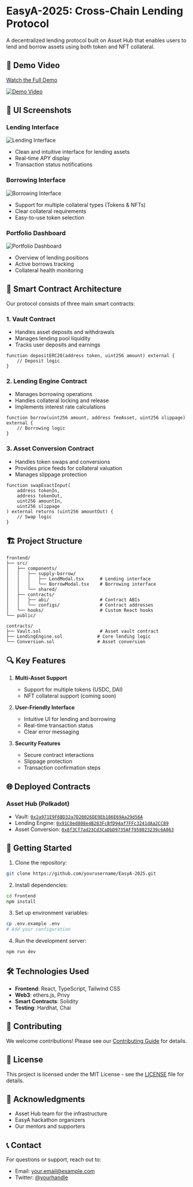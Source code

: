 # EasyA-2025: Cross-Chain Lending Protocol

A decentralized lending protocol built on Asset Hub that enables users to lend and borrow assets using both token and NFT collateral.

## 🎥 Demo Video

[Watch the Full Demo](https://www.youtube.com/watch?v=fxqqwEfpG0I)

[![Demo Video](path-to-thumbnail)](your-demo-video-link)

## 📸 UI Screenshots

### Lending Interface
![Lending Interface](path-to-lending-screenshot)
- Clean and intuitive interface for lending assets
- Real-time APY display
- Transaction status notifications

### Borrowing Interface
![Borrowing Interface](path-to-borrowing-screenshot)
- Support for multiple collateral types (Tokens & NFTs)
- Clear collateral requirements
- Easy-to-use token selection

### Portfolio Dashboard
![Portfolio Dashboard](path-to-dashboard-screenshot)
- Overview of lending positions
- Active borrows tracking
- Collateral health monitoring

## 🔧 Smart Contract Architecture

Our protocol consists of three main smart contracts:

### 1. Vault Contract
- Handles asset deposits and withdrawals
- Manages lending pool liquidity
- Tracks user deposits and earnings

```solidity
function depositERC20(address token, uint256 amount) external {
    // Deposit logic
}
```

### 2. Lending Engine Contract
- Manages borrowing operations
- Handles collateral locking and release
- Implements interest rate calculations

```solidity
function borrow(uint256 amount, address feeAsset, uint256 slippage) external {
    // Borrowing logic
}
```

### 3. Asset Conversion Contract
- Handles token swaps and conversions
- Provides price feeds for collateral valuation
- Manages slippage protection

```solidity
function swapExactInput(
    address tokenIn,
    address tokenOut,
    uint256 amountIn,
    uint256 slippage
) external returns (uint256 amountOut) {
    // Swap logic
}
```

## 🏗️ Project Structure

```
frontend/
├── src/
│   ├── components/
│   │   ├── supply-borrow/
│   │   │   ├── LendModal.tsx      # Lending interface
│   │   │   └── BorrowModal.tsx    # Borrowing interface
│   │   └── shared/
│   ├── contracts/
│   │   ├── abi/                   # Contract ABIs
│   │   └── configs/               # Contract addresses
│   └── hooks/                     # Custom React hooks
└── public/

contracts/
├── Vault.sol                      # Asset vault contract
├── LendingEngine.sol             # Core lending logic
└── Conversion.sol                # Asset conversion
```

## 🔍 Key Features

1. **Multi-Asset Support**
   - Support for multiple tokens (USDC, DAI)
   - NFT collateral support (coming soon)

2. **User-Friendly Interface**
   - Intuitive UI for lending and borrowing
   - Real-time transaction status
   - Clear error messaging

3. **Security Features**
   - Secure contract interactions
   - Slippage protection
   - Transaction confirmation steps

## 🌐 Deployed Contracts

### Asset Hub (Polkadot)
- Vault: [`0x2a971E9F6BD32a7D20026DE9Eb186E69Aa29d56A`](block-explorer-link)
- Lending Engine: [`0x91C0ed808e4B283FcBfD94af7FFc3241dAa2CC89`](block-explorer-link)
- Asset Conversion: [`0x8f3Cf7ad23Cd3CaDbD9735AFf958023239c6A063`](block-explorer-link)

## 🚀 Getting Started

1. Clone the repository:
```bash
git clone https://github.com/yourusername/EasyA-2025.git
```

2. Install dependencies:
```bash
cd frontend
npm install
```

3. Set up environment variables:
```bash
cp .env.example .env
# Add your configuration
```

4. Run the development server:
```bash
npm run dev
```

## 🛠️ Technologies Used

- **Frontend**: React, TypeScript, Tailwind CSS
- **Web3**: ethers.js, Privy
- **Smart Contracts**: Solidity
- **Testing**: Hardhat, Chai

## 🤝 Contributing

We welcome contributions! Please see our [Contributing Guide](CONTRIBUTING.md) for details.

## 📄 License

This project is licensed under the MIT License - see the [LICENSE](LICENSE) file for details.

## 🙏 Acknowledgments

- Asset Hub team for the infrastructure
- EasyA hackathon organizers
- Our mentors and supporters

## 📞 Contact

For questions or support, reach out to:
- Email: your.email@example.com
- Twitter: [@yourhandle](https://twitter.com/yourhandle) 
